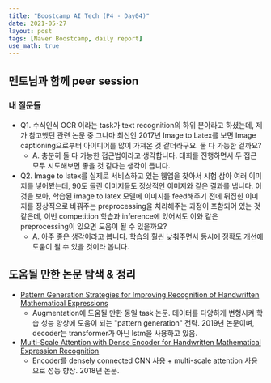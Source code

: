 ```yaml
---
title: "Boostcamp AI Tech (P4 - Day04)"
date: 2021-05-27
layout: post
tags: [Naver Boostcamp, daily report]
use_math: true
---
```


## 멘토님과 함께 peer session

### 내 질문들
* Q1. 수식인식 OCR 이라는 task가 text recognition의 하위 분야라고 하셨는데, 제가 참고했던 관련 논문 중 그나마 최신인 2017년 Image to Latex를 보면 Image captioning으로부터 아이디어를 많이 가져온 것 같더라구요. 둘 다 가능한 걸까요?
    * A. 충분히 둘 다 가능한 접근법이라고 생각합니다. 대회를 진행하면서 두 접근 모두 시도해보면 좋을 것 같다는 생각이 듭니다.
* Q2. Image to latex를 실제로 서비스하고 있는 웹앱을 찾아서 시험 삼아 여러 이미지를 넣어봤는데, 90도 돌린 이미지들도 정상적인 이미지와 같은 결과를 냅니다. 이것을 보아, 학습된 image to latex 모델에 이미지를 feed해주기 전에 뒤집힌 이미지를 정상적으로 바꿔주는 preprocessing을 처리해주는 과정이 포함되어 있는 것 같은데, 이번 competition 학습과 inference에 있어서도 이와 같은 preprocessing이 있으면 도움이 될 수 있을까요?
    * A. 아주 좋은 생각이라고 봅니다. 학습의 훨씬 낮춰주면서 동시에 정확도 개선에 도움이 될 수 있을 것이라 봅니다. 

## 도움될 만한 논문 탐색 & 정리
* [Pattern Generation Strategies for Improving Recognition of Handwritten
Mathematical Expressions](https://arxiv.org/pdf/1901.06763.pdf)
    * Augmentation에 도움될 만한 동일 task 논문. 데이터를 다양하게 변형시켜 학습 성능 향상에 도움이 되는 "pattern generation" 전략. 2019년 논문이며, decoder는 transformer가 아닌 lstm을 사용하고 있음.
* [Multi-Scale Attention with Dense Encoder for Handwritten Mathematical Expression Recognition](https://arxiv.org/pdf/1801.03530.pdf)
    * Encoder를 densely connected CNN 사용 + multi-scale attention 사용으로 성능 향상. 2018년 논문. 